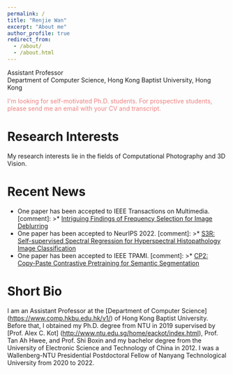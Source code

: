 ```yaml
---
permalink: /
title: "Renjie Wan"
excerpt: "About me"
author_profile: true
redirect_from: 
  - /about/
  - /about.html
---
```


Assistant Professor <br>
Department of Computer Science, Hong Kong Baptist University, Hong Kong


<font color=LightCoral>I'm looking for self-motivated Ph.D. students. For prospective students, please send me an email with your CV and transcript.</font>




**Research Interests**
======
My research interests lie in the fields of Computational Photography and 3D Vision. 



**Recent News**
======
- One paper has been accepted to IEEE Transactions on Multimedia.
[comment]: >* [Intriguing Findings of Frequency Selection for Image Deblurring](https://arxiv.org/abs/2111.11745)
- One paper has been accepted to NeurIPS 2022.
[comment]: >* [S3R: Self-supervised Spectral Regression for Hyperspectral Histopathology Image Classification](https://arxiv.org/abs/2209.08770)
- One paper has been accepted to IEEE TPAMI.
[comment]: >* [CP2: Copy-Paste Contrastive Pretraining for Semantic Segmentation](https://arxiv.org/pdf/2203.11709.pdf)


**Short Bio**
======
I am an Assistant Professor at the [Department of Computer Science] (https://www.comp.hkbu.edu.hk/v1/) of Hong Kong Baptist University. Before that, I obtained my Ph.D. degree from NTU in 2019 supervised by [Prof. Alex C. Kot] (http://www.ntu.edu.sg/home/eackot/index.html), Prof. Tan Ah Hwee, and Prof. Shi Boxin and my bachelor degree from the University of Electronic Science and Technology of China in 2012. I was a Wallenberg-NTU Presidential Postdoctoral Fellow of Nanyang Technological University from 2020 to 2022. 
